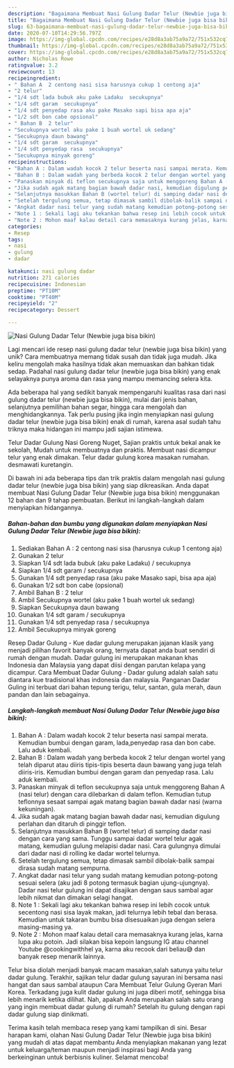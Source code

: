 ```yaml
---
description: "Bagaimana Membuat Nasi Gulung Dadar Telur (Newbie juga bisa bikin), Lezat Sekali"
title: "Bagaimana Membuat Nasi Gulung Dadar Telur (Newbie juga bisa bikin), Lezat Sekali"
slug: 63-bagaimana-membuat-nasi-gulung-dadar-telur-newbie-juga-bisa-bikin-lezat-sekali
date: 2020-07-10T14:29:56.797Z
image: https://img-global.cpcdn.com/recipes/e28d8a3ab75a9a72/751x532cq70/nasi-gulung-dadar-telur-newbie-juga-bisa-bikin-foto-resep-utama.jpg
thumbnail: https://img-global.cpcdn.com/recipes/e28d8a3ab75a9a72/751x532cq70/nasi-gulung-dadar-telur-newbie-juga-bisa-bikin-foto-resep-utama.jpg
cover: https://img-global.cpcdn.com/recipes/e28d8a3ab75a9a72/751x532cq70/nasi-gulung-dadar-telur-newbie-juga-bisa-bikin-foto-resep-utama.jpg
author: Nicholas Rowe
ratingvalue: 3.2
reviewcount: 13
recipeingredient:
- " Bahan A  2 centong nasi sisa harusnya cukup 1 centong aja"
- "2 telur"
- "1/4 sdt lada bubuk aku pake Ladaku  secukupnya"
- "1/4 sdt garam  secukupnya"
- "1/4 sdt penyedap rasa aku pake Masako sapi bisa apa aja"
- "1/2 sdt bon cabe opsional"
- " Bahan B  2 telur"
- "Secukupnya wortel aku pake 1 buah wortel uk sedang"
- "Secukupnya daun bawang"
- "1/4 sdt garam  secukupnya"
- "1/4 sdt penyedap rasa  secukupnya"
- "Secukupnya minyak goreng"
recipeinstructions:
- "Bahan A : Dalam wadah kocok 2 telur beserta nasi sampai merata. Kemudian bumbui dengan garam, lada,penyedap rasa dan bon cabe. Lalu aduk kembali."
- "Bahan B : Dalam wadah yang berbeda kocok 2 telur dengan wortel yang telah diparut atau diiris tipis-tipis beserta daun bawang yang juga telah diiris-iris. Kemudian bumbui dengan garam dan penyedap rasa. Lalu aduk kembali."
- "Panaskan minyak di teflon secukupnya saja untuk menggoreng Bahan A (nasi telur) dengan cara dilebarkan di dalam teflon. Kemudian tutup teflonnya sesaat sampai agak matang bagian bawah dadar nasi (warna kekuningan)."
- "Jika sudah agak matang bagian bawah dadar nasi, kemudian digulung perlahan dan ditaruh di pinggir teflon."
- "Selanjutnya masukkan Bahan B (wortel telur) di samping dadar nasi dengan cara yang sama. Tunggu sampai dadar wortel telur agak matang, kemudian gulung melapisi dadar nasi. Cara gulungnya dimulai dari dadar nasi di rolling ke dadar wortel telurnya."
- "Setelah tergulung semua, tetap dimasak sambil dibolak-balik sampai dirasa sudah matang sempurna."
- "Angkat dadar nasi telur yang sudah matang kemudian potong-potong sesuai selera (aku jadi 8 potong termasuk bagian ujung-ujungnya). Dadar nasi telur gulung ini dapat disajikan dengan saus sambal agar lebih nikmat dan dimakan selagi hangat."
- "Note 1 : Sekali lagi aku tekankan bahwa resep ini lebih cocok untuk secentong nasi sisa layak makan, jadi telurnya lebih tebal dan berasa. Kemudian untuk takaran bumbu bisa disesuaikan juga dengan selera masing-masing ya."
- "Note 2 : Mohon maaf kalau detail cara memasaknya kurang jelas, karna lupa aku potoin. Jadi silakan bisa kepoin langsung IG atau channel Youtube @cookingwithhel ya, karna aku recook dari beliau😅 dan banyak resep menarik lainnya."
categories:
- Resep
tags:
- nasi
- gulung
- dadar

katakunci: nasi gulung dadar 
nutrition: 271 calories
recipecuisine: Indonesian
preptime: "PT10M"
cooktime: "PT40M"
recipeyield: "2"
recipecategory: Dessert

---
```



![Nasi Gulung Dadar Telur (Newbie juga bisa bikin)](https://img-global.cpcdn.com/recipes/e28d8a3ab75a9a72/751x532cq70/nasi-gulung-dadar-telur-newbie-juga-bisa-bikin-foto-resep-utama.jpg)

Lagi mencari ide resep nasi gulung dadar telur (newbie juga bisa bikin) yang unik? Cara membuatnya memang tidak susah dan tidak juga mudah. Jika keliru mengolah maka hasilnya tidak akan memuaskan dan bahkan tidak sedap. Padahal nasi gulung dadar telur (newbie juga bisa bikin) yang enak selayaknya punya aroma dan rasa yang mampu memancing selera kita.

Ada beberapa hal yang sedikit banyak mempengaruhi kualitas rasa dari nasi gulung dadar telur (newbie juga bisa bikin), mulai dari jenis bahan, selanjutnya pemilihan bahan segar, hingga cara mengolah dan menghidangkannya. Tak perlu pusing jika ingin menyiapkan nasi gulung dadar telur (newbie juga bisa bikin) enak di rumah, karena asal sudah tahu triknya maka hidangan ini mampu jadi sajian istimewa.

Telur Dadar Gulung Nasi Goreng Nuget, Sajian praktis untuk bekal anak ke sekolah, Mudah untuk membuatnya dan praktis. Membuat nasi dicampur telur yang enak dimakan. Telur dadar gulung korea masakan rumahan. desmawati kuretangin.


Di bawah ini ada beberapa tips dan trik praktis dalam mengolah nasi gulung dadar telur (newbie juga bisa bikin) yang siap dikreasikan. Anda dapat membuat Nasi Gulung Dadar Telur (Newbie juga bisa bikin) menggunakan 12 bahan dan 9 tahap pembuatan. Berikut ini langkah-langkah dalam menyiapkan hidangannya.

<!--inarticleads1-->

##### Bahan-bahan dan bumbu yang digunakan dalam menyiapkan Nasi Gulung Dadar Telur (Newbie juga bisa bikin):

1. Sediakan  Bahan A : 2 centong nasi sisa (harusnya cukup 1 centong aja)
1. Gunakan 2 telur
1. Siapkan 1/4 sdt lada bubuk (aku pake Ladaku) / secukupnya
1. Siapkan 1/4 sdt garam / secukupnya
1. Gunakan 1/4 sdt penyedap rasa (aku pake Masako sapi, bisa apa aja)
1. Gunakan 1/2 sdt bon cabe (opsional)
1. Ambil  Bahan B : 2 telur
1. Ambil Secukupnya wortel (aku pake 1 buah wortel uk sedang)
1. Siapkan Secukupnya daun bawang
1. Gunakan 1/4 sdt garam / secukupnya
1. Gunakan 1/4 sdt penyedap rasa / secukupnya
1. Ambil Secukupnya minyak goreng


Resep Dadar Gulung - Kue dadar gulung merupakan jajanan klasik yang menjadi pilihan favorit banyak orang, ternyata dapat anda buat sendiri di rumah dengan mudah. Dadar gulung ini merupakan makanan khas Indonesia dan Malaysia yang dapat diisi dengan parutan kelapa yang dicampur. Cara Membuat Dadar Gulung - Dadar gulung adalah salah satu diantara kue tradisional khas indonesia dan malaysia. Panganan Dadar Guling ini terbuat dari bahan tepung terigu, telur, santan, gula merah, daun pandan dan lain sebagainya. 

<!--inarticleads2-->

##### Langkah-langkah membuat Nasi Gulung Dadar Telur (Newbie juga bisa bikin):

1. Bahan A : Dalam wadah kocok 2 telur beserta nasi sampai merata. Kemudian bumbui dengan garam, lada,penyedap rasa dan bon cabe. Lalu aduk kembali.
1. Bahan B : Dalam wadah yang berbeda kocok 2 telur dengan wortel yang telah diparut atau diiris tipis-tipis beserta daun bawang yang juga telah diiris-iris. Kemudian bumbui dengan garam dan penyedap rasa. Lalu aduk kembali.
1. Panaskan minyak di teflon secukupnya saja untuk menggoreng Bahan A (nasi telur) dengan cara dilebarkan di dalam teflon. Kemudian tutup teflonnya sesaat sampai agak matang bagian bawah dadar nasi (warna kekuningan).
1. Jika sudah agak matang bagian bawah dadar nasi, kemudian digulung perlahan dan ditaruh di pinggir teflon.
1. Selanjutnya masukkan Bahan B (wortel telur) di samping dadar nasi dengan cara yang sama. Tunggu sampai dadar wortel telur agak matang, kemudian gulung melapisi dadar nasi. Cara gulungnya dimulai dari dadar nasi di rolling ke dadar wortel telurnya.
1. Setelah tergulung semua, tetap dimasak sambil dibolak-balik sampai dirasa sudah matang sempurna.
1. Angkat dadar nasi telur yang sudah matang kemudian potong-potong sesuai selera (aku jadi 8 potong termasuk bagian ujung-ujungnya). Dadar nasi telur gulung ini dapat disajikan dengan saus sambal agar lebih nikmat dan dimakan selagi hangat.
1. Note 1 : Sekali lagi aku tekankan bahwa resep ini lebih cocok untuk secentong nasi sisa layak makan, jadi telurnya lebih tebal dan berasa. Kemudian untuk takaran bumbu bisa disesuaikan juga dengan selera masing-masing ya.
1. Note 2 : Mohon maaf kalau detail cara memasaknya kurang jelas, karna lupa aku potoin. Jadi silakan bisa kepoin langsung IG atau channel Youtube @cookingwithhel ya, karna aku recook dari beliau😅 dan banyak resep menarik lainnya.


Telur bisa diolah menjadi banyak macam masakan,salah satunya yaitu telur dadar gulung. Terakhir, sajikan telur dadar gulung sayuran ini bersama nasi hangat dan saus sambal ataupun Cara Membuat Telur Gulung Gyeran Mari Korea. Terkadang juga kulit dadar gulung ini juga diberi motif, sehingga bisa lebih menarik ketika dilihat. Nah, apakah Anda merupakan salah satu orang yang ingin membuat dadar gulung di rumah? Setelah itu gulung dengan rapi dadar gulung siap dinikmati. 

Terima kasih telah membaca resep yang kami tampilkan di sini. Besar harapan kami, olahan Nasi Gulung Dadar Telur (Newbie juga bisa bikin) yang mudah di atas dapat membantu Anda menyiapkan makanan yang lezat untuk keluarga/teman maupun menjadi inspirasi bagi Anda yang berkeinginan untuk berbisnis kuliner. Selamat mencoba!
